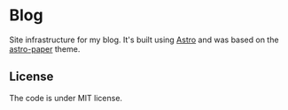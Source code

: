 # Blog

Site infrastructure for my blog. It's built using [Astro](https://astro.build/) and was based on the [astro-paper](https://github.com/satnaing/astro-paper) theme.

## License

The code is under MIT license.
